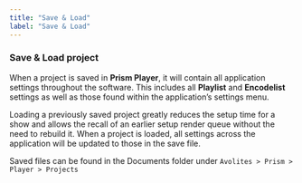 ```yaml
---
title: "Save & Load"
label: "Save & Load"
---
```


### Save & Load project

When a project is saved in **Prism Player**, it will contain all application settings throughout the software. This includes all **Playlist** and **Encodelist** settings as well as those found within the application’s settings menu. 

Loading a previously saved project greatly reduces the setup time for a show and allows the recall of an earlier setup render queue without the need to rebuild it. When a project is loaded, all settings across the application will be updated to those in the save file. 

Saved files can be found in the Documents folder under `Avolites > Prism > Player > Projects`